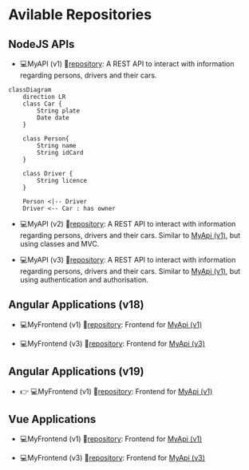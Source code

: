 # Avilable Repositories

<!--
**catarinafoliveira/catarinafoliveira** is a ✨ _special_ ✨ repository because its `README.md` (this file) appears on your GitHub profile.

Here are some ideas to get you started:

- 🔭 I’m currently working on ...
- 🌱 I’m currently learning ...
- 👯 I’m looking to collaborate on ...
- 🤔 I’m looking for help with ...
- 💬 Ask me about ...
- 📫 How to reach me: ...
- 😄 Pronouns: ...
- :computer: Fun fact: ...
-->

## NodeJS APIs
* :computer:MyAPI (v1) 
:link:[repository](https://github.com/catarinafoliveira/myApi_v1): A REST API to interact with information regarding persons, drivers and their cars.

```mermaid
classDiagram
    direction LR
    class Car {
        String plate
        Date date
    }
    
    class Person{
        String name
        String idCard
    }

    class Driver {
        String licence
    }

    Person <|-- Driver 
    Driver <-- Car : has owner
```

* :computer:MyAPI (v2) 
:link:[repository](https://github.com/catarinafoliveira/myApi_v2): A REST API to interact with information regarding persons, drivers and their cars.
Similar to [MyApi (v1)](https://github.com/catarinafoliveira/myApi_v1), but using classes and MVC.

* :computer:MyAPI (v3) 
:link:[repository](https://github.com/catarinafoliveira/myApi_v3): A REST API to interact with information regarding persons, drivers and their cars.
Similar to [MyApi (v1)](https://github.com/catarinafoliveira/myApi_v1), but using authentication and authorisation.

## Angular Applications (v18)
* :computer:MyFrontend (v1) 
:link:[repository](https://github.com/catarinafoliveira/AngularFrontend_v1): Frontend for [MyApi (v1)](https://github.com/catarinafoliveira/myApi_v1)

* :computer:MyFrontend (v3) 
:link:[repository](https://github.com/catarinafoliveira/AngularFrontend_v2): Frontend for [MyApi (v3)](https://github.com/catarinafoliveira/myApi_v3)

## Angular Applications (v19)
* :point_right: :computer:MyFrontend (v1) 
:link:[repository](https://github.com/catarinafoliveira/catarinafoliveira-myAngularV19Frontend_v1): Frontend for [MyApi (v1)](https://github.com/catarinafoliveira/myApi_v1)

## Vue Applications
* :computer:MyFrontend (v1) 
:link:[repository](https://github.com/catarinafoliveira/myFrontend_v1): Frontend for [MyApi (v1)](https://github.com/catarinafoliveira/myApi_v1)

* :computer:MyFrontend (v3)
:link:[repository](https://github.com/catarinafoliveira/myFrontend_v3): Frontend for [MyApi (v3)](https://github.com/catarinafoliveira/myApi_v3)
